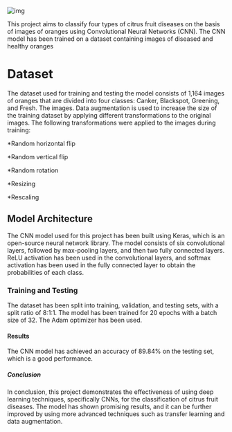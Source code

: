 ![img]("img.jpeg")

This project aims to classify four types of citrus fruit diseases on the basis of images of oranges using Convolutional Neural Networks (CNN). The CNN model has been trained on a dataset containing images of diseased and healthy oranges



<h1>Dataset</h1>

The dataset used for training and testing the model consists of 1,164 images of oranges that are divided into four classes: Canker, Blackspot, Greening, and Fresh. The images. Data augmentation is used to increase the size of the training dataset by applying different transformations to the original images. The following transformations were applied to the images during training:

*Random horizontal flip

*Random vertical flip

*Random rotation

*Resizing

*Rescaling



<h2>Model Architecture</h2>

The CNN model used for this project has been built using Keras, which is an open-source neural network library. The model consists of six convolutional layers, followed by max-pooling layers, and then two fully connected layers. ReLU activation has been used in the convolutional layers, and softmax activation has been used in the fully connected layer to obtain the probabilities of each class.



<h3>Training and Testing</h3>

The dataset has been split into training, validation, and testing sets, with a split ratio of 8:1:1. The model has been trained for 20 epochs with a batch size of 32. The Adam optimizer has been used.


<h4>Results</h4>

The CNN model has achieved an accuracy of 89.84% on the testing set, which is a good performance.


<h5>Conclusion</h5>

In conclusion, this project demonstrates the effectiveness of using deep learning techniques, specifically CNNs, for the classification of citrus fruit diseases. The model has shown promising results, and it can be further improved by using more advanced techniques such as transfer learning and data augmentation.
